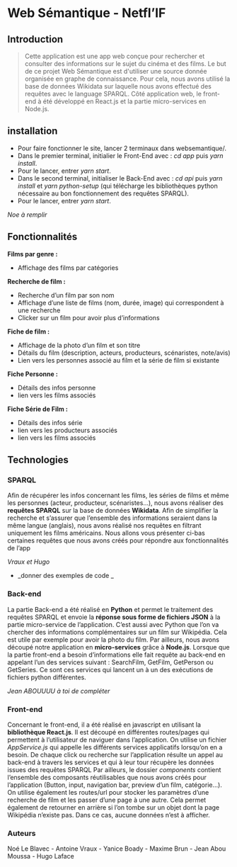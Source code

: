 # Web Sémantique - Netfl’IF

## Introduction 

> Cette application est une app web conçue pour rechercher et consulter des informations sur le sujet du cinéma et des films. Le but de ce projet Web Sémantique est d'utiliser une source donnée organisée en graphe de connaissance. Pour cela, nous avons utilisé la base de données Wikidata sur laquelle nous avons effectué des requêtes avec le language SPARQL. Côté application web, le front-end à été développé en React.js et la partie micro-services en Node.js.

## installation 

- Pour faire fonctionner le site, lancer 2 terminaux dans websemantique/.
- Dans le premier terminal, initialier le Front-End avec : _cd app_ puis _yarn install_.
- Pour le lancer, entrer _yarn start_.
- Dans le second terminal, initialiser le Back-End avec : _cd api_ puis _yarn install_ et _yarn python-setup_ (qui télécharge les bibliothèques python nécessaire au bon fonctionnement des requêtes SPARQL).
- Pour le lancer, entrer _yarn start_.

_Noe à remplir_

## Fonctionnalités

**Films par genre :**
- Affichage des films par catégories 

**Recherche de film :**
- Recherche d’un film par son nom 
- Affichage d’une liste de films (nom, durée, image) qui correspondent à une recherche
- Clicker sur un film pour avoir plus d’informations 

**Fiche de film :**
- Affichage de la photo d’un film et son titre 
- Détails du film (description, acteurs, producteurs, scénaristes, note/avis)
- Lien vers les personnes associé au film et la série de film si existante 

**Fiche Personne :**
- Détails des infos personne
- lien vers les films associés 

**Fiche Série de Film :** 
- Détails des infos série
- lien vers les producteurs associés
- lien vers les films associés

## Technologies

### SPARQL

Afin de récupérer les infos concernant les films, les séries de films et même les personnes (acteur, producteur, scénaristes…), nous avons réaliser des **requêtes SPARQL** sur la base de données **Wikidata**. Afin de simplifier la recherche et s’assurer que l’ensemble des informations seraient dans la même langue (anglais), nous avons réalisé nos requêtes en filtrant uniquement les films américains. 
Nous allons vous présenter ci-bas certaines requêtes que nous avons créés pour répondre aux fonctionnalités de l’app

_Vraux et Hugo_ 
- _donner des exemples de code _

### Back-end

La partie Back-end a été réalisé en **Python** et permet le traitement des requêtes SPARQL et envoie la **réponse sous forme de fichiers JSON** à la partie micro-service de l’application. C’est aussi avec Python que l’on va chercher des informations complémentaires	sur un film sur Wikipédia. Cela est utile par exemple pour avoir la photo du film.
Par ailleurs, nous avons découpé notre application en **micro-services** grâce à **Node.js**. Lorsque que la partie front-end a besoin d’informations elle fait requête au back-end en appelant l’un des services suivant : SearchFilm, GetFilm, GetPerson ou GetSeries. Ce sont ces services qui lancent un à un des exécutions de fichiers python différentes.

_Jean ABOUUUU à toi de compléter_

### Front-end

Concernant le front-end, il a été réalisé en javascript en utilisant la **bibliothèque React.js**.
Il est découpé en différentes routes/pages qui permettent à l’utilisateur de naviguer dans l’application. On utilise un fichier _AppService.js_ qui appelle les différents services applicatifs lorsqu’on en a besoin. 
De chaque click ou recherche sur l’application résulte un appel au back-end à travers les services et qui à leur tour récupère les données issues des requêtes SPARQL
Par ailleurs, le dossier _components_ contient l’ensemble des composants réutilisables que nous avons créés pour l’application (Button, input, navigation bar, preview d’un film, catégorie…).
On utilise également les routes/url pour stocker les paramètres d’une recherche de film et les passer d’une page à une autre. Cela permet également de retourner en arrière si l’on tombe sur un objet dont la page Wikipédia n’existe pas. Dans ce cas, aucune données n’est à afficher. 




### Auteurs 
Noé Le Blavec - Antoine Vraux - Yanice Boady - Maxime Brun - Jean Abou Moussa - Hugo Laface
